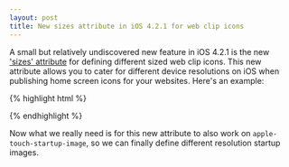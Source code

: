 ```yaml
---
layout: post
title: New sizes attribute in iOS 4.2.1 for web clip icons
---
```


A small but relatively undiscovered new feature in iOS 4.2.1 is the new ['sizes' attribute](http://developer.apple.com/library/safari/#documentation/AppleApplications/Reference/SafariWebContent/ConfiguringWebApplications/ConfiguringWebApplications.html) for defining different sized web clip icons. This new attribute allows you to cater for different device resolutions on iOS when publishing home screen icons for your websites. Here's an example:

{% highlight html %}
<link rel="apple-touch-icon" href="touch-icon-iphone.png" />
<link rel="apple-touch-icon" sizes="72x72" href="touch-icon-ipad.png" />
<link rel="apple-touch-icon" sizes="114x114" href="touch-icon-iphone4.png" />
{% endhighlight %}

Now what we really need is for this new attribute to also work on <code>apple-touch-startup-image</code>, so we can finally define different resolution startup images.